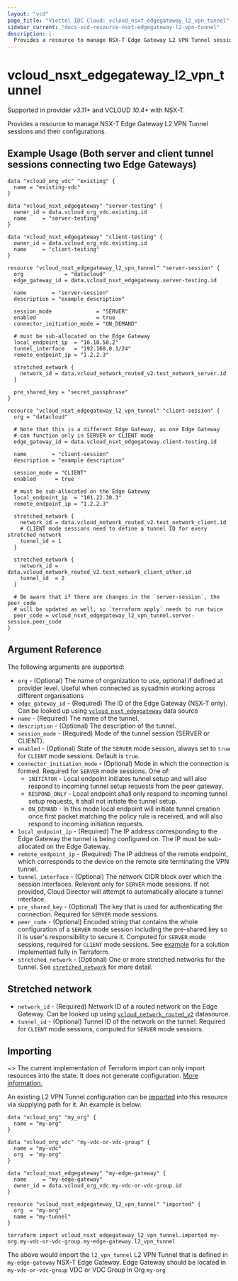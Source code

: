 ```yaml
---
layout: "vcd"
page_title: "Viettel IDC Cloud: vcloud_nsxt_edgegateway_l2_vpn_tunnel"
sidebar_current: "docs-vcd-resource-nsxt-edgegateway-l2-vpn-tunnel"
description: |-
  Provides a resource to manage NSX-T Edge Gateway L2 VPN Tunnel sessions and their configurations.
---
```


# vcloud\_nsxt\_edgegateway\_l2\_vpn\_tunnel

Supported in provider *v3.11+* and VCLOUD *10.4+* with NSX-T.

Provides a resource to manage NSX-T Edge Gateway L2 VPN Tunnel sessions and their configurations.
<a id="example-usage"></a>
## Example Usage (Both server and client tunnel sessions connecting two Edge Gateways)

```hcl
data "vcloud_org_vdc" "existing" {
  name = "existing-vdc"
}

data "vcloud_nsxt_edgegateway" "server-testing" {
  owner_id = data.vcloud_org_vdc.existing.id
  name     = "server-testing"
}

data "vcloud_nsxt_edgegateway" "client-testing" {
  owner_id = data.vcloud_org_vdc.existing.id
  name     = "client-testing"
}

resource "vcloud_nsxt_edgegateway_l2_vpn_tunnel" "server-session" {
  org             = "datacloud"
  edge_gateway_id = data.vcloud_nsxt_edgegateway.server-testing.id

  name        = "server-session"
  description = "example description"

  session_mode              = "SERVER"
  enabled                   = true
  connector_initiation_mode = "ON_DEMAND"

  # must be sub-allocated on the Edge Gateway
  local_endpoint_ip  = "10.10.50.2"
  tunnel_interface   = "192.168.0.1/24"
  remote_endpoint_ip = "1.2.2.3"

  stretched_network {
    network_id = data.vcloud_network_routed_v2.test_network_server.id
  }

  pre_shared_key = "secret_passphrase"
}

resource "vcloud_nsxt_edgegateway_l2_vpn_tunnel" "client-session" {
  org = "datacloud"

  # Note that this is a different Edge Gateway, as one Edge Gateway
  # can function only in SERVER or CLIENT mode
  edge_gateway_id = data.vcloud_nsxt_edgegateway.client-testing.id

  name        = "client-session"
  description = "example description"

  session_mode = "CLIENT"
  enabled      = true

  # must be sub-allocated on the Edge Gateway
  local_endpoint_ip  = "101.22.30.3"
  remote_endpoint_ip = "1.2.2.3"

  stretched_network {
    network_id = data.vcloud_network_routed_v2.test_network_client.id
    # CLIENT mode sessions need to define a tunnel ID for every stretched network
    tunnel_id = 1
  }

  stretched_network {
    network_id = data.vcloud_network_routed_v2.test_network_client_other.id
    tunnel_id  = 2
  }

  # Be aware that if there are changes in the `server-session`, the peer_code
  # will be updated as well, so `terraform apply` needs to run twice
  peer_code = vcloud_nsxt_edgegateway_l2_vpn_tunnel.server-session.peer_code
}
```

## Argument Reference

The following arguments are supported:

* `org` - (Optional) The name of organization to use, optional if defined at 
  provider level. Useful when connected as sysadmin working across different organisations
* `edge_gateway_id` - (Required) The ID of the Edge Gateway (NSX-T only). 
  Can be looked up using [`vcloud_nsxt_edgegateway`](/providers/viettelidc-provider/vcloud/latest/docs/data-sources/nsxt_edgegateway) data source
* `name` - (Required) The name of the tunnel.
* `description` - (Optional) The description of the tunnel.
* `session_mode` - (Required) Mode of the tunnel session (SERVER or CLIENT).
* `enabled` - (Optional) State of the `SERVER` mode session, always set to `true` for `CLIENT` 
  mode sessions. Default is `true`.
* `connector_initiation_mode` - (Optional) Mode in which the connection is formed. 
  Required for `SERVER` mode sessions. One of:
	* `INITIATOR` - Local endpoint initiates tunnel setup and will also respond to 
  incoming tunnel setup requests from the peer gateway.
	* `RESPOND_ONLY` - Local endpoint shall only respond to incoming tunnel setup 
  requests, it shall not initiate the tunnel setup.
	* `ON_DEMAND` - In this mode local endpoint will initiate tunnel creation once 
  first packet matching the policy rule is received, and will also respond to 
  incoming initiation requests.
* `local_endpoint_ip` - (Required) The IP address corresponding to the Edge 
  Gateway the tunnel is being configured on. The IP must be sub-allocated 
  on the Edge Gateway.
* `remote_endpoint_ip` - (Required) The IP address of the remote endpoint, which 
corresponds to the device on the remote site terminating the VPN tunnel.
* `tunnel_interface` - (Optional) The network CIDR block over which the session 
  interfaces. Relevant only for `SERVER` mode sessions. If not provided, Cloud 
  Director will attempt to automatically allocate a tunnel interface.
* `pre_shared_key` - (Optional) The key that is used for authenticating the 
  connection. Required for `SERVER` mode sessions.
* `peer_code` - (Optional) Encoded string that contains the whole configuration 
  of a `SERVER` mode session including the pre-shared key so it is user's 
  responsibility to secure it. Computed for `SERVER` mode sessions, required for 
  `CLIENT` mode sessions. See [example](#example-usage) 
  for a solution implemented fully in Terraform.
* `stretched_network` - (Optional) One or more stretched networks for the tunnel. 
  See [`stretched_network`](#stretched-network) for more detail.

## Stretched network

* `network_id` - (Required) Network ID of a routed network on the Edge Gateway. 
  Can be looked up using [`vcloud_network_routed_v2`](/providers/viettelidc-provider/vcloud/latest/docs/data-sources/network_routed_v2) 
  datasource.
* `tunnel_id` - (Optional) Tunnel ID of the network on the tunnel. Required for 
  `CLIENT` mode sessions, computed for `SERVER` mode sessions.

## Importing

~> The current implementation of Terraform import can only import resources into the state.
It does not generate configuration. [More information.](https://www.terraform.io/docs/import/)

An existing L2 VPN Tunnel configuration can be [imported][docs-import] into this resource
via supplying path for it. An example is below:

```hcl
data "vcloud_org" "my_org" {
  name = "my-org"
}

data "vcloud_org_vdc" "my-vdc-or-vdc-group" {
  name = "my-vdc"
  org  = "my-org"
}

data "vcloud_nsxt_edgegateway" "my-edge-gateway" {
  name     = "my-edge-gateway"
  owner_id = data.vcloud_org_vdc.my-vdc-or-vdc-group.id
}

resource "vcloud_nsxt_edgegateway_l2_vpn_tunnel" "imported" {
  org  = "my-org"
  name = "my-tunnel"
}
```

```
terraform import vcloud_nsxt_edgegateway_l2_vpn_tunnel.imported my-org.my-vdc-or-vdc-group.my-edge-gateway.l2_vpn_tunnel
```

The above would import the `l2_vpn_tunnel` L2 VPN Tunnel that is defined in
`my-edge-gateway` NSX-T Edge Gateway. Edge Gateway should be located in `my-vdc-or-vdc-group` VDC or
VDC Group in Org `my-org`

[docs-import]: https://www.terraform.io/docs/import/

